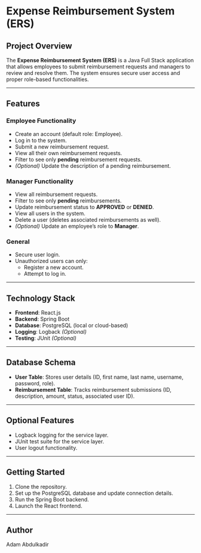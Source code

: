 # Expense Reimbursement System (ERS)

## Project Overview  
The **Expense Reimbursement System (ERS)** is a Java Full Stack application that allows employees to submit reimbursement requests and managers to review and resolve them. The system ensures secure user access and proper role-based functionalities.  

---

## Features  

### Employee Functionality  
- Create an account (default role: Employee).  
- Log in to the system.  
- Submit a new reimbursement request.  
- View all their own reimbursement requests.  
- Filter to see only **pending** reimbursement requests.  
- *(Optional)* Update the description of a pending reimbursement.  

### Manager Functionality  
- View all reimbursement requests.  
- Filter to see only **pending** reimbursements.  
- Update reimbursement status to **APPROVED** or **DENIED**.  
- View all users in the system.  
- Delete a user (deletes associated reimbursements as well).  
- *(Optional)* Update an employee’s role to **Manager**.  

### General  
- Secure user login.  
- Unauthorized users can only:  
   - Register a new account.  
   - Attempt to log in.  

---

## Technology Stack  
- **Frontend**: React.js  
- **Backend**: Spring Boot  
- **Database**: PostgreSQL (local or cloud-based)  
- **Logging**: Logback *(Optional)*  
- **Testing**: JUnit *(Optional)*  

---

## Database Schema  
- **User Table**: Stores user details (ID, first name, last name, username, password, role).  
- **Reimbursement Table**: Tracks reimbursement submissions (ID, description, amount, status, associated user ID).  

---

## Optional Features  
- Logback logging for the service layer.  
- JUnit test suite for the service layer.  
- User logout functionality.  

---

## Getting Started  
1. Clone the repository.  
2. Set up the PostgreSQL database and update connection details.  
3. Run the Spring Boot backend.  
4. Launch the React frontend.  

---

## Author
Adam Abdulkadir  

